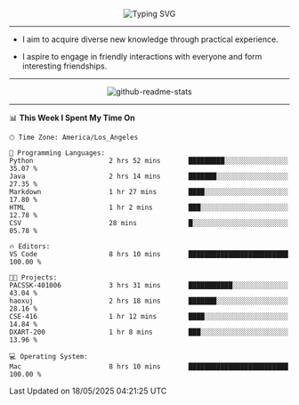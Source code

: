 <p align="center">
  <img src="https://readme-typing-svg.demolab.com?font=Fira+Code&weight=500&size=32&duration=2500&pause=1600&center=true&vCenter=true&random=false&width=1024&height=64&lines=Hi+there+%F0%9F%91%8B;I'm+delighted+you+could+make+it+here+%F0%9F%8E%89;I'm+Harry%2C+a+college+student+still+finding+my+way" alt="Typing SVG" />
</p>


---


- I aim to acquire diverse new knowledge through practical experience.

- I aspire to engage in friendly interactions with everyone and form interesting friendships.


---


<p align="center">
  <img src="https://github-readme-stats.vercel.app/api?username=Harry-Jing&show_icons=true" alt="github-readme-stats"/>
</p>


---

<!--START_SECTION:waka-->
📊 **This Week I Spent My Time On** 

```text
🕑︎ Time Zone: America/Los_Angeles

💬 Programming Languages: 
Python                   2 hrs 52 mins       █████████░░░░░░░░░░░░░░░░   35.07 % 
Java                     2 hrs 14 mins       ███████░░░░░░░░░░░░░░░░░░   27.35 % 
Markdown                 1 hr 27 mins        ████░░░░░░░░░░░░░░░░░░░░░   17.80 % 
HTML                     1 hr 2 mins         ███░░░░░░░░░░░░░░░░░░░░░░   12.78 % 
CSV                      28 mins             █░░░░░░░░░░░░░░░░░░░░░░░░   05.78 % 

🔥 Editors: 
VS Code                  8 hrs 10 mins       █████████████████████████   100.00 % 

🐱‍💻 Projects: 
PACSSK-401006            3 hrs 31 mins       ███████████░░░░░░░░░░░░░░   43.04 % 
haoxuj                   2 hrs 18 mins       ███████░░░░░░░░░░░░░░░░░░   28.16 % 
CSE-416                  1 hr 12 mins        ████░░░░░░░░░░░░░░░░░░░░░   14.84 % 
DXART-200                1 hr 8 mins         ███░░░░░░░░░░░░░░░░░░░░░░   13.96 % 

💻 Operating System: 
Mac                      8 hrs 10 mins       █████████████████████████   100.00 % 
```


 Last Updated on 18/05/2025 04:21:25 UTC
<!--END_SECTION:waka-->
